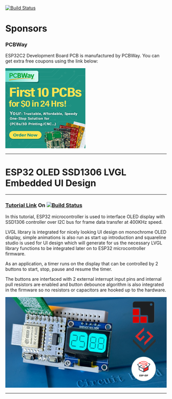 [![Build Status](https://img.shields.io/badge/USEFUL%20ELECTRONICS-YOUTUBE-red)](https://www.youtube.com/user/wardzx1)

# Sponsors

### PCBWay
ESP32C2 Development Board PCB is manufactured by PCBWay. You can get extra free coupons using the link below:

[<img src="https://github.com/UsefulElectronics/esp32-ssd1306-lvgl-monochrome/blob/main/ui/demo/250x250.gif">](https://www.pcbway.com/setinvite.aspx?inviteid=582640)

***
# ESP32 OLED SSD1306 LVGL Embedded UI Design
***
### [Tutorial Link](https://youtu.be/B1RGfUwY2Jo) On [![Build Status](https://img.shields.io/badge/YouTube-FF0000?style=for-the-badge&logo=youtube&logoColor=white)](https://www.youtube.com/wardzx1) 

In this tutorial, ESP32 microcontroller is used to interface OLED display with SSD1306 controller over I2C bus for frame data transfer at 400KHz speed.

LVGL library is integrated for nicely looking UI design on monochrome OLED display, simple animations is also run as start up introduction and squareline studio is used for UI design which will generate for us the necessary LVGL library functions to be integrated later on to ESP32 microcontroller firmware.

As an application, a timer runs on the display that can be controlled by 2 buttons to start, stop, pause and resume the timer.

The buttons are interfaced with 2 external interrupt input pins and internal pull resistors are enabled and button debounce algorithm is also integrated in the firmware so no resistors or capacitors are hooked up to the hardware.

![Circuit Diagram](https://github.com/UsefulElectronics/esp32-ssd1306-lvgl-monochrome/blob/main/ui/demo/Demo.png)
***
